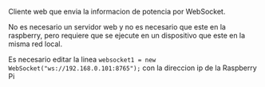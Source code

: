 Cliente web que envia la informacion de potencia por WebSocket.

No es necesario un servidor web y no es necesario que este en la raspberry, pero requiere que se ejecute en un dispositivo que este en la misma red local.

Es necesario editar la linea `websocket1 = new WebSocket("ws://192.168.0.101:8765");` con la direccion ip de la Raspberry Pi
